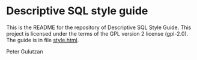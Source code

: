 # Descriptive SQL style guide

This is the README for the repository of Descriptive SQL Style Guide.
This project is licensed under the terms of the GPL version 2 license (gpl-2.0).
The guide is in file
<a href="https://github.com/pgulutzan/descriptive-sql-style-guide/edit/master/style.html">style.html</a>.


Peter Gulutzan
